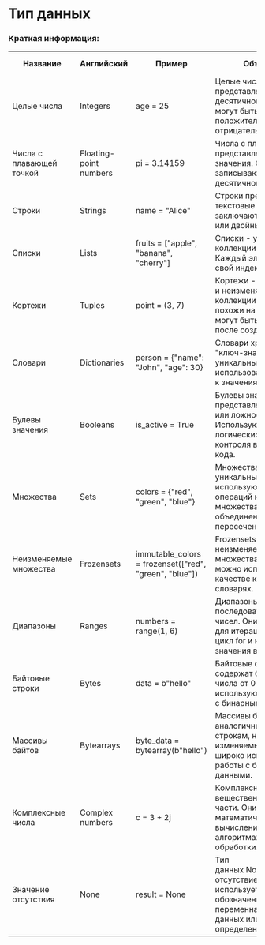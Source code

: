 # Тип данных

### Краткая информация:

<table>
  <tr>
    <th>Название</th>
    <th>Английский</th>
    <th>Пример</th>
    <th>Объяснение</th>
    <th>Функция в коде</th>
  </tr>
  <tr>
    <td>Целые числа</td>
    <td>Integers</td>
    <td>age = 25</td>
    <td>Целые числа представляются без десятичной точки. Они могут быть положительными или отрицательными.</td>
    <td>int()</td>
  </tr>
  <tr>
    <td>Числа с плавающей точкой</td>
    <td>Floating-point numbers</td>
    <td>pi = 3.14159</td>
    <td>Числа с плавающей точкой представляют дробные значения. Они записываются с десятичной точкой.</td>
    <td>float()</td>
  </tr>
  <tr>
    <td>Строки</td>
    <td>Strings</td>
    <td>name = "Alice"</td>
    <td>Строки представляют текстовые данные. Они заключаются в одинарные или двойные кавычки.</td>
    <td>str()</td>
  </tr>
  <tr>
    <td>Списки</td>
    <td>Lists</td>
    <td>fruits = ["apple", "banana", "cherry"]</td>
    <td>Списки - упорядоченные коллекции элементов. Каждый элемент имеет свой индекс, начиная с 0.</td>
    <td>list()</td>
  </tr>
  <tr>
    <td>Кортежи</td>
    <td>Tuples</td>
    <td>point = (3, 7)</td>
    <td>Кортежи - упорядоченные и неизменяемые коллекции элементов. Они похожи на списки, но не могут быть изменены после создания.</td>
    <td>tuple()</td>
  </tr>
  <tr>
    <td>Словари</td>
    <td>Dictionaries</td>
    <td>person = {"name": "John", "age": 30}</td>
    <td>Словари хранят пары "ключ-значение". Ключи уникальны, их можно использовать для доступа к значениям.</td>
    <td>dict()</td>
  </tr>
  <tr>
    <td>Булевы значения</td>
    <td>Booleans</td>
    <td>is_active = True</td>
    <td>Булевы значения представляют истинность или ложность. Используются для логических операций и контроля выполнения кода.</td>
    <td>bool()</td>
  </tr>
  <tr>
    <td>Множества</td>
    <td>Sets</td>
    <td>colors = {"red", "green", "blue"}</td>
    <td>Множества содержат уникальные элементы и используются для операций над множествами, такими как объединение, пересечение и разность.</td>
    <td>set()</td>
  </tr>
  <tr>
    <td>Неизменяемые множества</td>
    <td>Frozensets</td>
    <td>immutable_colors = frozenset(["red", "green", "blue"])</td>
    <td>Frozensets - это неизменяемые множества, которые можно использовать в качестве ключей в словарях.</td>
    <td>frozenset()</td>
  </tr>
  <tr>
    <td>Диапазоны</td>
    <td>Ranges</td>
    <td>numbers = range(1, 6)</td>
    <td>Диапазоны представляют последовательности чисел. Они используются для итерации через цикл for и не хранят все значения в памяти.</td>
    <td>range()</td>
  </tr>
  <tr>
    <td>Байтовые строки</td>
    <td>Bytes</td>
    <td>data = b"hello"</td>
    <td>Байтовые строки содержат байты (целые числа от 0 до 255) и используются для работы с бинарными данными.</td>
    <td>bytes()</td>
  </tr>
  <tr>
    <td>Массивы байтов</td>
    <td>Bytearrays</td>
    <td>byte_data = bytearray(b"hello")</td>
    <td>Массивы байтов аналогичны байтовым строкам, но являются изменяемыми. Они широко используются для работы с бинарными данными.</td>
    <td>bytearray()</td>
  </tr>
  <tr>
    <td>Комплексные числа</td>
    <td>Complex numbers</td>
    <td>c = 3 + 2j</td>
    <td>Комплексные числа имеют вещественную и мнимую части. Они используются в математических вычислениях, например, в алгоритмах сигнальной обработки.</td>
    <td>complex()</td>
  </tr>
  <tr>
    <td>Значение отсутствия</td>
    <td>None</td>
    <td>result = None</td>
    <td>Тип данных None представляет отсутствие значения. Он используется для обозначения, что переменная не содержит данных или ее значение не определено.</td>
    <td>None</td>
  </tr>
</table>

